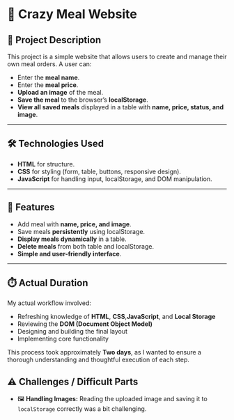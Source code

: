 # 🍔 Crazy Meal Website

## 📌 Project Description

This project is a simple website that allows users to create and manage their own meal orders. A user can:

- Enter the **meal name**.
- Enter the **meal price**.
- **Upload an image** of the meal.
- **Save the meal** to the browser’s **localStorage**.
- **View all saved meals** displayed in a table with **name, price, status, and image**.

---

## 🛠️ Technologies Used

- **HTML** for structure.
- **CSS** for styling (form, table, buttons, responsive design).
- **JavaScript** for handling input, localStorage, and DOM manipulation.

---

## 🚀 Features

- Add meal with **name, price, and image**.
- Save meals **persistently** using localStorage.
- **Display meals dynamically** in a table.
- **Delete meals** from both table and localStorage.
- **Simple and user-friendly interface**.

---

## ⏱️ Actual Duration

My actual workflow involved:

- Refreshing knowledge of **HTML**, **CSS**,**JavaScript**, and **Local Storage**
- Reviewing the **DOM (Document Object Model)**
- Designing and building the final layout
- Implementing core functionality

This process took approximately **Two days**, as I wanted to ensure a thorough understanding and thoughtful execution of each step.

## ⚠️ Challenges / Difficult Parts

- 🖼️ **Handling Images:** Reading the uploaded image and saving it to `localStorage` correctly was a bit challenging.  
